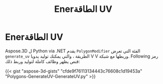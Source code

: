 ﻿---
title: Enerالطاقة UV
type: docs
weight: 20
url: /ar/python-net/generate-uv/
description: Aspose.3D ل Python via .NET يقدم Pأوليغونغاين أوديفير الفئة التي تعرض طريقة enerenerateUV ، والتي يمكنك توليد يدويا V V وربطها مع شبكة. Following رمز قنص يظهر وظائف كاملة لتوليد وربط ذلك.
---
# **Enerالطاقة UV**
Aspose.3D ل Python via .NET يقدم `PolygonModifier` الفئة التي تعرض `generate_uv` الطريقة ، والتي يمكنك توليد يدويا V V وربطها مع شبكة. Following رمز قنص يظهر وظائف كاملة لتوليد وربط ذلك:



{{< gist "aspose-3d-gists" "cfde9f76113134443c76608c1d19453a" "Polygons-GenerateUV-GenerateUV.py" >}}
